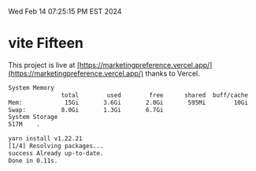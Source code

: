 Wed Feb 14 07:25:15 PM EST 2024

# vite Fifteen


This project is live at [https://marketingpreference.vercel.app/](https://marketingpreference.vercel.app/) thanks to Vercel.

```bash
System Memory
               total        used        free      shared  buff/cache   available
Mem:            15Gi       3.6Gi       2.0Gi       595Mi        10Gi        11Gi
Swap:          8.0Gi       1.3Gi       6.7Gi
System Storage
517M	.
```
```bash
yarn install v1.22.21
[1/4] Resolving packages...
success Already up-to-date.
Done in 0.11s.
```
